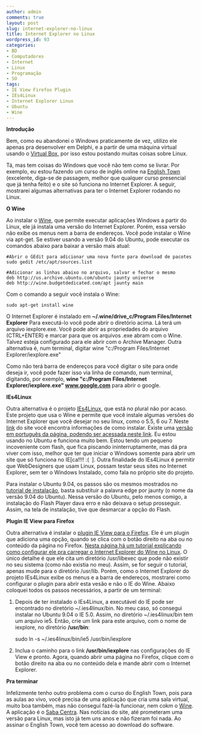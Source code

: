 ```yaml
---
author: admin
comments: true
layout: post
slug: internet-explorer-no-linux
title: Internet Explorer no Linux
wordpress_id: 93
categories:
- BD
- Computadores
- Internet
- Linux
- Programação
- SO
tags:
- IE View Firefox Plugin
- IEs4Linux
- Internet Explorer Linux
- Ubuntu
- Wine
---
```


**Introdução**

Bem, como eu abandonei o Windows praticamente de vez, utilizo ele apenas pra desenvolver em Delphi, e a partir de uma máquina virtual usando o [Virtual Box](http://www.virtualbox.org/), por isso estou postando muitas coisas sobre Linux.

Tá, mas tem coisas do Windows que você não tem como se livrar. Por exemplo, eu estou fazendo um curso de inglês online na [English Town](http://www.englishtown.com) (excelente, diga-se de passagem, melhor que qualquer curso presencial que já tenha feito) e o site só funciona no Internet Explorer. A seguir, mostrarei algumas alternativas para ter o Internet Explorer rodando no Linux.

**O Wine**

Ao instalar o [Wine](http://www.winehq.org/), que permite executar aplicações Windows a partir do Linux, ele já instala uma versão do Internet Explorer. Porém, essa versão não exibe os menus nem a barra de endereços. Você pode instalar o Wine via apt-get. Se estiver usando a versão 9.04 do Ubuntu, pode executar os comandos abaixo para baixar a versão mais atual:


    
    
    #Abrir o GEdit para adicionar uma nova fonte para download de pacotes
    sudo gedit /etc/apt/sources.list
    
    #Adicionar as linhas abaixo no arquivo, salvar e fechar o mesmo
    deb http://us.archive.ubuntu.com/ubuntu jaunty universe
    deb http://wine.budgetdedicated.com/apt jaunty main
    



Com o comando a seguir você instala o Wine:


    
    
    sudo apt-get install wine
    



O Internet Explorer é instalado em **~/.wine/drive_c/Program Files/Internet Explorer**
Para executá-lo você pode abrir o diretório acima. Lá terá um arquivo iexplore.exe. Você pode abrir as propriedades do arquivo (CTRL+ENTER) e marcar para que os arquivos .exe abram com o Wine. Talvez esteja configurado para ele abrir com o Archive Manager. Outra alternativa é, num terminal, digitar  wine "c:/Program Files/Internet Explorer/iexplore.exe"

Como não terá barra de endereços para você digitar o site para onde deseja ir, você pode fazer isso via linha de comando, num terminal, digitando, por exemplo, **wine "c:/Program Files/Internet Explorer/iexplore.exe" www.google.com**
para abrir o google.

**IEs4Linux**

Outra alternativa é o projeto [IEs4Linux](http://www.tatanka.com.br), que está no plural não por acaso. Este projeto que usa o Wine e permite que você instale algumas versões do Internet Explorer que você desejar no seu linux, como o 5.5, 6 ou 7. Neste [link](http://www.tatanka.com.br/ies4linux/page/Installation) do site você encontra informações de como instalar. Existe uma [versão em português da página, podendo ser acessada neste link](http://www.tatanka.com.br/ies4linux/page/Pt/Instala%C3%A7%C3%A3o). Eu estou usando no Ubuntu e funciona muito bem. Estou tendo um pequeno incoveniente com flash, que fica piscando ininterruptamente, mas dá pra viver com isso, melhor que ter que iniciar o Windows somente para abrir um site que só funciona no IE[ca!!!! :(  ]. Outra finalidade do IEs4Linux é permitir que WebDesigners que usam Linux, possam testar seus sites no Internet Explorer, sem ter o Windows Instalado, como fala no próprio site do projeto.

Para instalar o Ubuntu 9.04, os passos são os mesmos mostrados no [tutorial de instalação](http://www.tatanka.com.br/ies4linux/page/Installation), basta substituir a palavra edge por jaunty (o nome da versão 9.04 do Ubuntu). Nessa versão do Ubuntu, pelo menos comigo, a instalação do Flash Player dava erro e não deixava o setup prosseguir. Assim, na tela de instalação, tive que desmarcar a opção do Flash.

**Plugin IE View para Firefox**

Outra alternativa é instalar o [plugin IE View para o Firefox](https://addons.mozilla.org/en-US/firefox/addon/35). Ele é um plugin que adiciona uma opção, quando se clica com o botão direito na aba ou no conteúdo da página no Firefox.
[Nesta página há um tutorial explicando como configurar ele pra carregar o Internet Explorer do Wine no Linux](http://ieview.mozdev.org/ieview-linux.html). O único detalhe é que ele cita um diretório /usr/libexec que pode não existir no seu sistema (como não existia no meu). Assim, se for seguir o tutorial, apenas mude para o diretório /usr/lib. Porém, como o Internet Explorer do projeto IEs4Linux exibe os menus e a barra de endereços, mostrarei como configurar o plugin para abrir esta vesão e não o IE do Wine. Abaixo coloquei todos os passos necessários, a partir de um terminal:

1. Depois de ter instalado o IEs4Linux, a executável do IE pode ser encontrado no diretório ~/.ies4linux/bin. No meu caso, só consegui instalar no Ubuntu 9.04 o IE 5.0. Assim, no diretório ~/.ies4linux/bin tem um arquivo ie5. Então, crie um link para este arquivo, com o nome de iexplore, no diretório **/usr/bin**:

    
    
    sudo ln -s ~/.ies4linux/bin/ie5 /usr/bin/iexplore
    



2. Inclua o caminho para o link **/usr/bin/iexplore** nas configurações do IE View e pronto. Agora, quando abrir uma página no Firefox, clique com o botão direito na aba ou no conteúdo dela e mande abrir com o Internet Explorer.

**Pra terminar**

Infelizmente tenho outro problema com o curso do English Town, pois para as aulas ao vivo, você precisa de uma aplicação que cria uma sala virtual, muito boa também, mas não consegui fazé-la funcionar, nem cokm o [Wine](http://www.winehq.org/). A aplicação é o [Saba Centra](http://www.centra.com). Nas notícias do site, até prometeram uma versão para Linux, mas isto já tem uns anos e não fizeram foi nada. Ao assinar o English Town, você tem acesso ao download do software.
